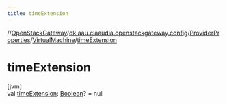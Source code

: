 ```yaml
---
title: timeExtension
---
```

//[OpenStackGateway](../../../../index.html)/[dk.aau.claaudia.openstackgateway.config](../../index.html)/[ProviderProperties](../index.html)/[VirtualMachine](index.html)/[timeExtension](time-extension.html)



# timeExtension



[jvm]\
val [timeExtension](time-extension.html): [Boolean](https://kotlinlang.org/api/latest/jvm/stdlib/kotlin/-boolean/index.html)? = null





